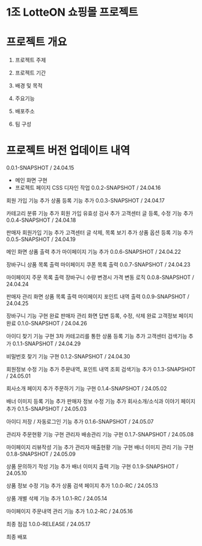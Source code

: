 # 1조 LotteON 쇼핑몰 프로젝트

# 프로젝트 개요

1. 프로젝트 주제

2. 프로젝트 기간

3. 배경 및 목적

4. 주요기능

5. 배포주소

6. 팀 구성

# 프로젝트 버전 업데이트 내역

0.0.1-SNAPSHOT / 24.04.15

* 메인 화면 구현
* 프로젝트 페이지 CSS 디자인 작업
0.0.2-SNAPSHOT / 24.04.16

회원 가입 기능 추가
상품 등록 기능 추가
0.0.3-SNAPSHOT / 24.04.17

카테고리 분류 기능 추가
회원 가입 유효성 검사 추가
고객센터 글 등록, 수정 기능 추가
0.0.4-SNAPSHOT / 24.04.18

판매자 회원가입 기능 추가
고객센터 글 삭제, 목록 보기 추가
상품 옵션 등록 기능 추가
0.0.5-SNAPSHOT / 24.04.19

메인 화면 상품 출력 추가
마이페이지 기능 추가
0.0.6-SNAPSHOT / 24.04.22

장바구니 상품 목록 출력
마이페이지 쿠폰 목록 출력
0.0.7-SNAPSHOT / 24.04.23

마이페이지 주문 목록 출력
장바구니 수량 변경시 가격 변동 로직
0.0.8-SNAPSHOT / 24.04.24

판매자 관리 화면 상품 목록 출력
마이페이지 포인트 내역 출력
0.0.9-SNAPSHOT / 24.04.25

장바구니 기능 구현 완료
판매자 관리 화면 답변 등록, 수정, 삭제 완료
고객정보 페이지 완료
0.1.0-SNAPSHOT / 24.04.26

아이디 찾기 기능 구현
3차 카테고리를 통한 상품 등록 기능 추가
고객센터 검색기능 추가
0.1.1-SNAPSHOT / 24.04.29

비밀번호 찾기 기능 구현
0.1.2-SNAPSHOT / 24.04.30

회원정보 수정 기능 추가
주문내역, 포인트 내역 조회 검색기능 추가
0.1.3-SNAPSHOT / 24.05.01

회사소개 페이지 추가
주문하기 기능 구현
0.1.4-SNAPSHOT / 24.05.02

배너 이미지 등록 기능 추가
판매자 정보 수정 기능 추가
회사소개/소식과 이야기 페이지 추가
0.1.5-SNAPSHOT / 24.05.03

아이디 저장 / 자동로그인 기능 추가
0.1.6-SNAPSHOT / 24.05.07

관리자 주문현황 기능 구현
관리자 배송관리 기능 구현
0.1.7-SNAPSHOT / 24.05.08

마이페이지 리뷰작성 기능 추가
관리자 매출현황 기능 구현
배너 이미지 관리 기능 구현
0.1.8-SNAPSHOT / 24.05.09

상품 문의하기 작성 기능 추가
배너 이미지 출력 기능 구현
0.1.9-SNAPSHOT / 24.05.10

상품 정보 수정 기능 추가
상품 검색 페이지 추가
1.0.0-RC / 24.05.13

상품 개별 삭제 기능 추가
1.0.1-RC / 24.05.14

마이페이지 주문내역 관리 기능 추가
1.0.2-RC / 24.05.16

최종 점검
1.0.0-RELEASE / 24.05.17

최종 배포
